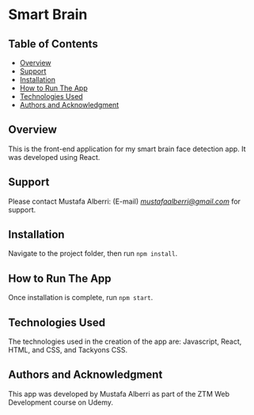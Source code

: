 # Smart Brain

## Table of Contents

* [Overview](#overview)
* [Support](#support)
* [Installation](#installation)
* [How to Run The App](#how-to-run-the-app)
* [Technologies Used](#technologies-used)
* [Authors and Acknowledgment](#authors-and-acknowledgment)

## Overview
This is the front-end application for my smart brain face detection app. It was developed using React.

## Support
Please contact Mustafa Alberri: (E-mail) *mustafaalberri@gmail.com* for support.

## Installation
Navigate to the project folder, then run `npm install`. 

## How to Run The App
Once installation is complete, run `npm start`.  

## Technologies Used
The technologies used in the creation of the app are: Javascript, React, HTML, and CSS, and Tackyons CSS.

## Authors and Acknowledgment
This app was developed by Mustafa Alberri as part of the ZTM Web Development course on Udemy.